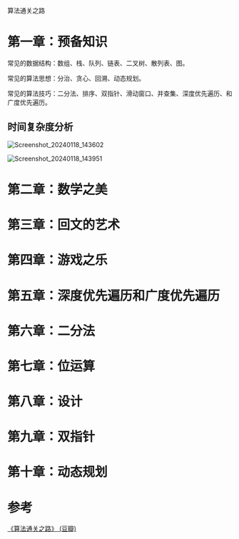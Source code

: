 算法通关之路

# 第一章：预备知识

常见的数据结构：数组、栈、队列、链表、二叉树、散列表、图。

常见的算法思想：分治、贪心、回溯、动态规划。

常见的算法技巧：二分法、排序、双指针、滑动窗口、并查集、深度优先遍历、和广度优先遍历。

## 时间复杂度分析

![Screenshot_20240118_143602](https://github.com/shizishen/Algorithm-Notes/assets/85082613/760bb437-5a53-4b1e-aef6-810a72b35dcc)

![Screenshot_20240118_143951](https://github.com/shizishen/Algorithm-Notes/assets/85082613/2b7b1d28-d0c6-49d9-aa55-a24defce5164)

# 第二章：数学之美

# 第三章：回文的艺术

# 第四章：游戏之乐

# 第五章：深度优先遍历和广度优先遍历

# 第六章：二分法

# 第七章：位运算

# 第八章：设计

# 第九章：双指针

# 第十章：动态规划

# 参考

[《算法通关之路》 (豆瓣)](https://book.douban.com/subject/35573402//)
